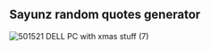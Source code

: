 ## Sayunz random quotes generator
![501521 DELL PC with xmas stuff (7)](https://github.com/Mahmoud46/web_simple_applications/assets/81241007/f19791db-3f5c-4728-8056-447dcafb484e)
